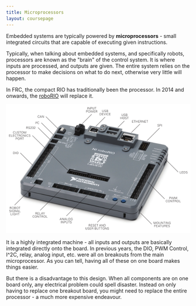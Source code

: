 ```yaml
---
title: Microprocessors
layout: coursepage
---
```


Embedded systems are typically powered by **microprocessors** - small integrated circuits that are capable of executing given instructions.

Typically, when talking about embedded systems, and specifically robots, processors are known as the "brain" of the control system. It is where inputs are processed, and outputs are given. The entire system relies on the processor to make decisions on what to do next, otherwise very little will happen.

In FRC, the compact RIO has traditionally been the processor. In 2014 and onwards, the [roboRIO](https://decibel.ni.com/content/docs/DOC-30419) will replace it.

![](/img/roboRIO.png)

It is a highly integrated machine - all inputs and outputs are basically integrated directly onto the board. In previous years, the DIO, PWM Control, I^2C, relay, analog input, etc. were all on breakouts from the main microprocessor. As you can tell, having all of these on one board makes things easier.

But there is a disadvantage to this design. When all components are on one board only, any electrical problem could spell disaster. Instead on only having to replace one breakout board, you might need to replace the entire processor - a much more expensive endeavour.
